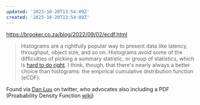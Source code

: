 ```yaml
---
updated: '2023-10-20T13:54:09Z'
created: '2023-10-20T13:54:09Z'
---
```

https://brooker.co.za/blog/2022/09/02/ecdf.html

> Histograms are a rightfully popular way to present data like latency, throughput, object size, and so on. Histograms avoid some of the difficulties of picking a summary statistic, or group of statistics, which is [hard to do right](https://brooker.co.za/blog/2017/12/28/mean.html). I think, though, that there's nearly always a better choice than histograms: the empirical cumulative distribution function (eCDF).

Found via [Dan Luu](https://twitter.com/danluu/status/1566573446574018560) on twitter, who advocates also including a PDF (Proabability Density Function [wiki](https://en.wikipedia.org/wiki/Probability_density_function))